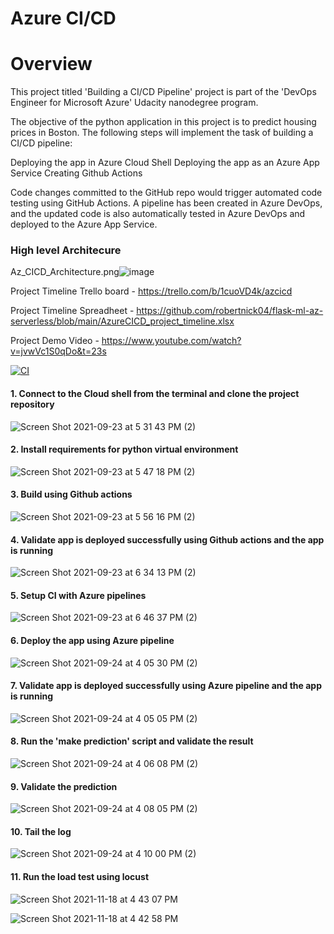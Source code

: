 
# Azure CI/CD

# Overview
This project titled 'Building a CI/CD Pipeline' project is part of the 'DevOps Engineer for Microsoft Azure' Udacity nanodegree program.

The objective of the python application in this project is to predict housing prices in Boston. 
The following steps will implement the task of building a CI/CD pipeline:

Deploying the app in Azure Cloud Shell
Deploying the app as an Azure App Service
Creating Github Actions

Code changes committed to the GitHub repo would trigger automated code testing using GitHub Actions. A pipeline has been created in Azure DevOps, and the updated code is also automatically tested in Azure DevOps and deployed to the Azure App Service.

### High level Architecure 

Az_CICD_Architecture.png![image](https://user-images.githubusercontent.com/34904900/142768949-611a162c-4713-478c-8e09-3fc06e2bf027.png)


Project Timeline Trello board - https://trello.com/b/1cuoVD4k/azcicd

Project Timeline Spreadheet - https://github.com/robertnick04/flask-ml-az-serverless/blob/main/AzureCICD_project_timeline.xlsx

Project Demo Video - https://www.youtube.com/watch?v=jvwVc1S0qDo&t=23s

[![CI](https://github.com/robertnick04/azure-cicd/actions/workflows/main.yml/badge.svg)](https://github.com/robertnick04/azure-cicd/actions/workflows/main.yml)

#### 1. Connect to the Cloud shell from the terminal and clone the project repository

![Screen Shot 2021-09-23 at 5 31 43 PM (2)](https://user-images.githubusercontent.com/60614362/136077416-06f5238a-8c91-479f-8d37-f7ee076d72f3.png)

#### 2. Install requirements for python virtual environment

![Screen Shot 2021-09-23 at 5 47 18 PM (2)](https://user-images.githubusercontent.com/60614362/136077432-ab04c1e0-1916-4f09-aae2-150582d62ac8.png)

#### 3. Build using Github actions

![Screen Shot 2021-09-23 at 5 56 16 PM (2)](https://user-images.githubusercontent.com/60614362/136077452-6d2da0a4-b9e0-482b-80bd-6ee6a74b8b53.png)

#### 4. Validate app is deployed successfully using Github actions and the app is running

![Screen Shot 2021-09-23 at 6 34 13 PM (2)](https://user-images.githubusercontent.com/60614362/136077481-bd85f256-aa1a-48cb-8ce4-b16b42ac4129.png)


#### 5. Setup CI with Azure pipelines

![Screen Shot 2021-09-23 at 6 46 37 PM (2)](https://user-images.githubusercontent.com/60614362/136077496-266d311e-919c-4086-a065-29f52d042e51.png)

#### 6. Deploy the app using Azure pipeline

![Screen Shot 2021-09-24 at 4 05 30 PM (2)](https://user-images.githubusercontent.com/60614362/136077528-a1a67e87-03f3-4915-b39b-dbbdbadc060e.png)

#### 7. Validate app is deployed successfully using Azure pipeline and the app is running

![Screen Shot 2021-09-24 at 4 05 05 PM (2)](https://user-images.githubusercontent.com/60614362/136077511-dd84f4b4-bb37-4ec9-9cf6-df76fa2aa583.png)

#### 8. Run the 'make prediction' script and validate the result

![Screen Shot 2021-09-24 at 4 06 08 PM (2)](https://user-images.githubusercontent.com/60614362/136077556-c6a27c04-f8e2-405c-861b-07a3366560b3.png)


#### 9. Validate the prediction

![Screen Shot 2021-09-24 at 4 08 05 PM (2)](https://user-images.githubusercontent.com/60614362/136077565-7da5dad5-5aae-45c1-90cd-c17284e580cb.png)

#### 10. Tail the log 

![Screen Shot 2021-09-24 at 4 10 00 PM (2)](https://user-images.githubusercontent.com/60614362/136077574-1d74c0f6-9f1a-4bc1-994a-ab84038984c2.png)

#### 11. Run the load test using locust

![Screen Shot 2021-11-18 at 4 43 07 PM](https://user-images.githubusercontent.com/34904900/142501851-ef3f6c5f-496f-48d9-b063-e09fe7e28198.png)

![Screen Shot 2021-11-18 at 4 42 58 PM](https://user-images.githubusercontent.com/34904900/142501878-dbf3f907-1e6c-4148-aa03-1e309269f821.png)


